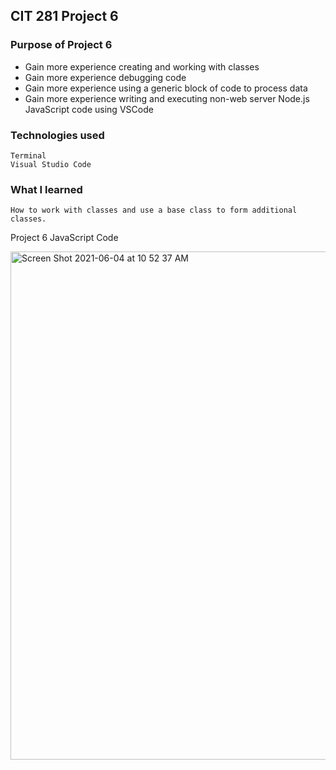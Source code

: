 ## CIT 281 Project 6

### Purpose of Project 6
* Gain more experience creating and working with classes
* Gain more experience debugging code
* Gain more experience using a generic block of code to process data
* Gain more experience writing and executing non-web server Node.js JavaScript code using VSCode

### Technologies used
	Terminal
	Visual Studio Code
### What I learned
	How to work with classes and use a base class to form additional classes. 

Project 6 JavaScript Code

<img width="813" alt="Screen Shot 2021-06-04 at 10 52 37 AM" src="https://user-images.githubusercontent.com/84147507/120843502-0991a800-c523-11eb-80ee-8111c293d60e.png">
